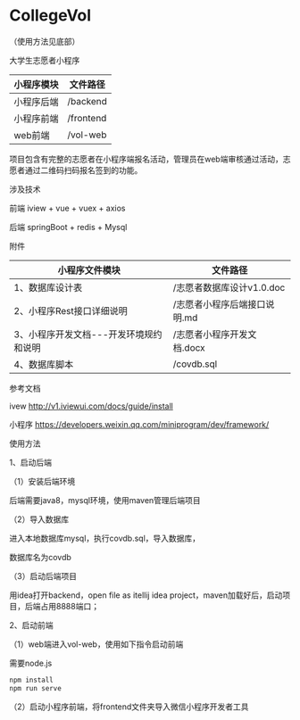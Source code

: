 # CollegeVol

（使用方法见底部）

大学生志愿者小程序

|  小程序模块    |  文件路径    |
| ---- | ---- |
|  小程序后端    |   /backend   |
|  小程序前端    |  /frontend    |
|  web前端    |  /vol-web    |

项目包含有完整的志愿者在小程序端报名活动，管理员在web端审核通过活动，志愿者通过二维码扫码报名签到的功能。



涉及技术

前端    iview + vue + vuex + axios

后端    springBoot + redis + Mysql



附件

|  小程序文件模块    |  文件路径    |
| ---- | ---- |
| 1、数据库设计表     |  /志愿者数据库设计v1.0.doc    |
| 2、小程序Rest接口详细说明 | /志愿者小程序后端接口说明.md   |
|  3、小程序开发文档---开发环境规约和说明    | /志愿者小程序开发文档.docx     |
| 4、数据库脚本 | /covdb.sql |



参考文档

ivew  http://v1.iviewui.com/docs/guide/install

小程序  https://developers.weixin.qq.com/miniprogram/dev/framework/



使用方法

1、启动后端

（1）安装后端环境

后端需要java8，mysql环境，使用maven管理后端项目

（2）导入数据库

进入本地数据库mysql，执行covdb.sql，导入数据库，

数据库名为covdb

（3）启动后端项目

用idea打开backend，open file as itellij idea project，maven加载好后，启动项目，后端占用8888端口；



2、启动前端

（1）web端进入vol-web，使用如下指令启动前端

需要node.js

```bash
npm install
npm run serve 
```

（2）启动小程序前端，将frontend文件夹导入微信小程序开发者工具



